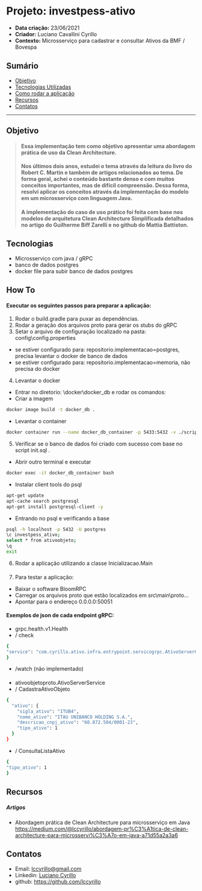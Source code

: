 # Projeto: investpess-ativo
* **Data criação:** 23/06/2021
* **Criador:** Luciano Cavallini Cyrillo
* **Contexto:** Microsserviço para cadastrar e consultar Ativos da BMF / Bovespa
####

## **Sumário**
* [Objetivo](#objetivo)
* [Tecnologias Utilizadas](#tecnologias)
* [Como rodar a aplicação](#howto)
* [Recursos](#recursos)
* [Contatos](#contatos)

***

## Objetivo

> #### Essa implementação tem como objetivo apresentar uma abordagem prática de uso da Clean Architecture.
> #### Nos últimos dois anos, estudei o tema através da leitura do livro do Robert C. Martin e também de artigos relacionados ao tema. De forma geral, achei o conteúdo bastante denso e com muitos conceitos importantes, mas de difícil compreensão. Dessa forma, resolvi aplicar os conceitos através da implementação do modelo em um microsserviço com linguagem Java.
> #### A implementação do caso de uso prático foi feita com base nos modelos de arquitetura Clean Architecture Simplificada detalhados no artigo do Guilherme Biff Zarelli e no github do Mattia Battiston.

## Tecnologias

* Microsserviço com java / gRPC
* banco de dados postgres
* docker file para subir banco de dados postgres

## How To
#### Executar os seguintes passos para preparar a aplicação:
1. Rodar o build.gradle para puxar as dependências.
2. Rodar a geração dos arquivos proto para gerar os stubs do gRPC
3. Setar o arquivo de configuração localizado na pasta: config\config.properties
*  se estiver configurado para: repositorio.implementacao=postgres, precisa levantar o docker de banco de dados
*  se estiver configurado para: repositorio.implementacao=memoria, não precisa do docker
4. Levantar o docker
* Entrar no diretorio: \docker\docker_db e rodar os comandos:
* Criar a imagem
```sh
docker image build -t docker_db .
```
* Levantar o container
```sh
docker container run --name docker_db_container -p 5433:5432 -v ./scripts:/scripts -v C:\Arquivos\01_PRJSW\investpess-teste\investpess-ativo\docker\docker_db\scripts\init.sql:/docker-entrypoint-initdb.d/init.sql -v dados_dev:/var/lib/postgresql/data docker_db
```
5. Verificar se o banco de dados foi criado com sucesso com base no script init.sql . 
* Abrir outro terminal e executar
```sh
docker exec -it docker_db_container bash
```
* Instalar client tools do psql
```sh
apt-get update
apt-cache search postgresql
apt-get install postgresql-client -y
```
* Entrando no psql e verificando a base
```sh
psql -h localhost -p 5432 -U postgres
\c investpess_ativo;
select * from ativoobjeto;
\q
exit
```
6. Rodar a aplicação utilizando a classe Inicializacao.Main
####
7. Para testar a aplicação:
* Baixar o software BloomRPC
* Carregar os arquivos proto que estão localizados em src\main\proto\...
* Apontar para o endereço 0.0.0.0:50051

#### Exemplos de json de cada endpoint gRPC:
* grpc.health.v1.Health
* / check
```sh
{
"service": "com.cyrillo.ativo.infra.entrypoint.servicogrpc.AtivoServerGRPC"
}
```
* /watch (não implementado)
####
* ativoobjetoproto.AtivoServerService
* / CadastraAtivoObjeto
```sh
{
  "ativo": {
    "sigla_ativo": "ITUB4",
    "nome_ativo": "ITAU UNIBANCO HOLDING S.A.",
    "descricao_cnpj_ativo": "60.872.504/0001-23",
    "tipo_ativo": 1
  }
}
```
* / ConsultaListaAtivo
```sh
{
"tipo_ativo": 1
}
```

## Recursos

##### Artigos
* Abordagem prática de Clean Architecture para microsserviço em Java
  https://medium.com/@lccyrillo/abordagem-pr%C3%A1tica-de-clean-architecture-para-microsservi%C3%A7o-em-java-a71d55a2a3a6

## Contatos

* Email: lccyrillo@gmail.com  
* Linkedin: [Luciano Cyrillo](https://www.linkedin.com/in/luciano-cyrillo/)
* github: https://github.com/lccyrillo
